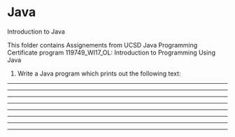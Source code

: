 # Java
Introduction to Java

This folder contains Assignements from UCSD Java Programming Certificate program
119749_WI17_OL: Introduction to Programming Using Java

1) Write a Java program which prints out the following text:
* * * * * * * *
 * * * * * * * *
* * * * * * * *
 * * * * * * * *
* * * * * * * *
 * * * * * * * *
* * * * * * * *
 * * * * * * * *
